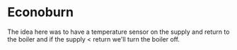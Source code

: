 Econoburn
=========

The idea here was to have a temperature sensor on the supply and return to the boiler and if the supply < return we'll turn the boiler off.
